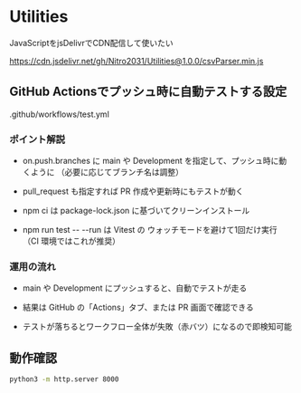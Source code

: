 # Utilities
JavaScriptをjsDelivrでCDN配信して使いたい

https://cdn.jsdelivr.net/gh/Nitro2031/Utilities@1.0.0/csvParser.min.js

## GitHub Actionsでプッシュ時に自動テストする設定
.github/workflows/test.yml
### ポイント解説
- on.push.branches に main や Development を指定して、プッシュ時に動くように （必要に応じてブランチ名は調整）

- pull_request も指定すれば PR 作成や更新時にもテストが動く

- npm ci は package-lock.json に基づいてクリーンインストール

- npm run test -- --run は Vitest の ウォッチモードを避けて1回だけ実行 （CI 環境ではこれが推奨）

### 運用の流れ
- main や Development にプッシュすると、自動でテストが走る

- 結果は GitHub の「Actions」タブ、または PR 画面で確認できる

- テストが落ちるとワークフロー全体が失敗（赤バツ）になるので即検知可能


## 動作確認
```bash
python3 -m http.server 8000
```
